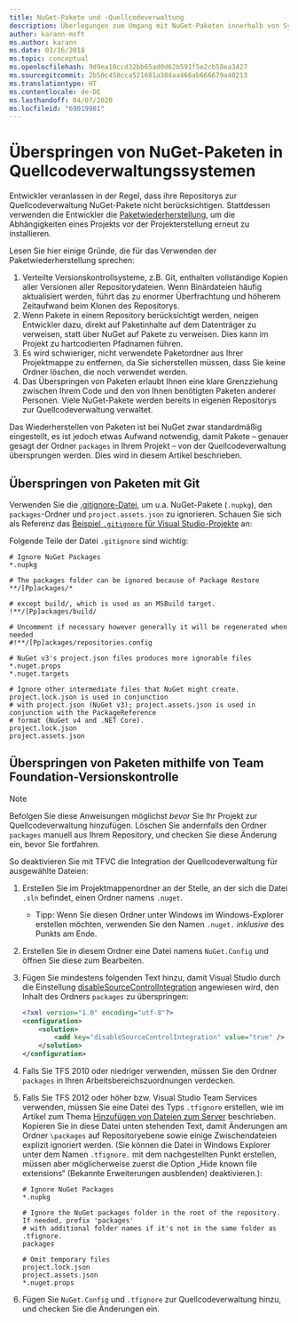 ```yaml
---
title: NuGet-Pakete und -Quellcodeverwaltung
description: Überlegungen zum Umgang mit NuGet-Paketen innerhalb von Systemen zur Versionskontrolle bzw. Quellcodeverwaltung sowie zum Überspringen von Paketen mithilfe von Git und TFVC.
author: karann-msft
ms.author: karann
ms.date: 03/16/2018
ms.topic: conceptual
ms.openlocfilehash: 9d9ea10ccd32bb65ad0d62b591f5e2cb58ea3427
ms.sourcegitcommit: 2b50c450cca521681a384aa466ab666679a40213
ms.translationtype: HT
ms.contentlocale: de-DE
ms.lasthandoff: 04/07/2020
ms.locfileid: "69019981"
---
```

# <a name="omitting-nuget-packages-in-source-control-systems"></a>Überspringen von NuGet-Paketen in Quellcodeverwaltungssystemen

Entwickler veranlassen in der Regel, dass ihre Repositorys zur Quellcodeverwaltung NuGet-Pakete nicht berücksichtigen. Stattdessen verwenden die Entwickler die [Paketwiederherstellung](package-restore.md), um die Abhängigkeiten eines Projekts vor der Projekterstellung erneut zu installieren.

Lesen Sie hier einige Gründe, die für das Verwenden der Paketwiederherstellung sprechen:

1. Verteilte Versionskontrollsysteme, z.B. Git, enthalten vollständige Kopien aller Versionen aller Repositorydateien. Wenn Binärdateien häufig aktualisiert werden, führt das zu enormer Überfrachtung und höherem Zeitaufwand beim Klonen des Repositorys.
1. Wenn Pakete in einem Repository berücksichtigt werden, neigen Entwickler dazu, direkt auf Paketinhalte auf dem Datenträger zu verweisen, statt über NuGet auf Pakete zu verweisen. Dies kann im Projekt zu hartcodierten Pfadnamen führen.
1. Es wird schwieriger, nicht verwendete Paketordner aus Ihrer Projektmappe zu entfernen, da Sie sicherstellen müssen, dass Sie keine Ordner löschen, die noch verwendet werden.
1. Das Überspringen von Paketen erlaubt Ihnen eine klare Grenzziehung zwischen Ihrem Code und den von Ihnen benötigten Paketen anderer Personen. Viele NuGet-Pakete werden bereits in eigenen Repositorys zur Quellcodeverwaltung verwaltet.

Das Wiederherstellen von Paketen ist bei NuGet zwar standardmäßig eingestellt, es ist jedoch etwas Aufwand notwendig, damit Pakete – genauer gesagt der Ordner `packages` in Ihrem Projekt – von der Quellcodeverwaltung übersprungen werden. Dies wird in diesem Artikel beschrieben.

## <a name="omitting-packages-with-git"></a>Überspringen von Paketen mit Git

Verwenden Sie die [.gitignore-Datei](https://git-scm.com/docs/gitignore), um u.a. NuGet-Pakete (`.nupkg`), den `packages`-Ordner und `project.assets.json` zu ignorieren. Schauen Sie sich als Referenz das [Beispiel `.gitignore` für Visual Studio-Projekte](https://github.com/github/gitignore/blob/master/VisualStudio.gitignore) an:

Folgende Teile der Datei `.gitignore` sind wichtig:

```gitignore
# Ignore NuGet Packages
*.nupkg

# The packages folder can be ignored because of Package Restore
**/[Pp]ackages/*

# except build/, which is used as an MSBuild target.
!**/[Pp]ackages/build/

# Uncomment if necessary however generally it will be regenerated when needed
#!**/[Pp]ackages/repositories.config

# NuGet v3's project.json files produces more ignorable files
*.nuget.props
*.nuget.targets

# Ignore other intermediate files that NuGet might create. project.lock.json is used in conjunction
# with project.json (NuGet v3); project.assets.json is used in conjunction with the PackageReference
# format (NuGet v4 and .NET Core).
project.lock.json
project.assets.json
```

## <a name="omitting-packages-with-team-foundation-version-control"></a>Überspringen von Paketen mithilfe von Team Foundation-Versionskontrolle

> [!Note]
> Befolgen Sie diese Anweisungen möglichst *bevor* Sie Ihr Projekt zur Quellcodeverwaltung hinzufügen. Löschen Sie andernfalls den Ordner `packages` manuell aus Ihrem Repository, und checken Sie diese Änderung ein, bevor Sie fortfahren.

So deaktivieren Sie mit TFVC die Integration der Quellcodeverwaltung für ausgewählte Dateien:

1. Erstellen Sie im Projektmappenordner an der Stelle, an der sich die Datei `.sln` befindet, einen Ordner namens `.nuget`.
    - Tipp: Wenn Sie diesen Ordner unter Windows im Windows-Explorer erstellen möchten, verwenden Sie den Namen `.nuget.` *inklusive* des Punkts am Ende.

1. Erstellen Sie in diesem Ordner eine Datei namens `NuGet.Config` und öffnen Sie diese zum Bearbeiten.

1. Fügen Sie mindestens folgenden Text hinzu, damit Visual Studio durch die Einstellung [disableSourceControlIntegration](../reference/nuget-config-file.md#solution-section) angewiesen wird, den Inhalt des Ordners `packages` zu überspringen:

   ```xml
   <?xml version="1.0" encoding="utf-8"?>
   <configuration>
       <solution>
           <add key="disableSourceControlIntegration" value="true" />
       </solution>
   </configuration>
   ```

1. Falls Sie TFS 2010 oder niedriger verwenden, müssen Sie den Ordner `packages` in Ihren Arbeitsbereichszuordnungen verdecken.

1. Falls Sie TFS 2012 oder höher bzw. Visual Studio Team Services verwenden, müssen Sie eine Datei des Typs `.tfignore` erstellen, wie im Artikel zum Thema [Hinzufügen von Dateien zum Server](/vsts/tfvc/add-files-server?view=vsts#tfignore) beschrieben. Kopieren Sie in diese Datei unten stehenden Text, damit Änderungen am Ordner `\packages` auf Repositoryebene sowie einige Zwischendateien explizit ignoriert werden. (Sie können die Datei in Windows Explorer unter dem Namen `.tfignore.` mit dem nachgestellten Punkt erstellen, müssen aber möglicherweise zuerst die Option „Hide known file extensions“ (Bekannte Erweiterungen ausblenden) deaktivieren.):

   ```cli
   # Ignore NuGet Packages
   *.nupkg

   # Ignore the NuGet packages folder in the root of the repository. If needed, prefix 'packages'
   # with additional folder names if it's not in the same folder as .tfignore.   
   packages

   # Omit temporary files
   project.lock.json
   project.assets.json
   *.nuget.props
   ```

1. Fügen Sie `NuGet.Config` und `.tfignore` zur Quellcodeverwaltung hinzu, und checken Sie die Änderungen ein.
